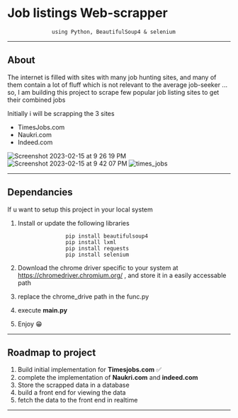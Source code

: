 # Job listings Web-scrapper 
                  using Python, BeautifulSoup4 & selenium
---
## About
The internet is filled with sites with many job hunting sites, and many of them contain a lot of fluff which is not relevant to the average job-seeker
... so, I am building this project to scrape few popular job listing sites to get their combined jobs 

Initially i will be scrapping the 3 sites
* TimesJobs.com
* Naukri.com
* Indeed.com

![Screenshot 2023-02-15 at 9 26 19 PM](https://user-images.githubusercontent.com/90405823/219273531-83212fef-3b30-4c40-85a7-416e2412def5.jpg)
![Screenshot 2023-02-15 at 9 42 07 PM](https://user-images.githubusercontent.com/90405823/219273536-b5dd6c10-0789-47db-9af8-8bebb86f25f6.jpg)
![times_jobs](https://user-images.githubusercontent.com/90405823/219273537-6a1ed751-a8bc-4cbd-a087-05b062493388.jpg)

---
## Dependancies

If u want to setup this project in your local system

1) Install or update the following libraries

                      pip install beautifulsoup4
                      pip install lxml
                      pip install requests
                      pip install selenium
                      
2) Download the chrome driver specific to your system at https://chromedriver.chromium.org/ , and store it in a easily accessable path
3) replace the chrome_drive path in the func.py 
4) execute **main.py**
5) Enjoy 😁

---
## Roadmap to project

1) Build initial implementation for **Timesjobs.com**  ✅
2) complete the implementation of **Naukri.com** and **indeed.com**
3) Store the scrapped data in a database
4) build a front end for viewing the data 
5) fetch the data to the front end in realtime
 
---
